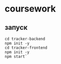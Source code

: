 # coursework


## запуск

    cd tracker-backend
    npm init -y
    cd tracker-frontend
    npm init -y
    npm start`
